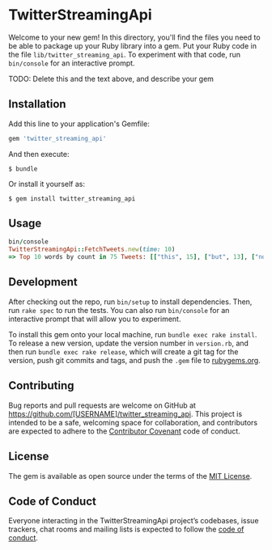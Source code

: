 # TwitterStreamingApi

Welcome to your new gem! In this directory, you'll find the files you need to be able to package up your Ruby library into a gem. Put your Ruby code in the file `lib/twitter_streaming_api`. To experiment with that code, run `bin/console` for an interactive prompt.

TODO: Delete this and the text above, and describe your gem

## Installation

Add this line to your application's Gemfile:

```ruby
gem 'twitter_streaming_api'
```

And then execute:

    $ bundle

Or install it yourself as:

    $ gem install twitter_streaming_api

## Usage

```ruby
bin/console
TwitterStreamingApi::FetchTweets.new(time: 10)
=> Top 10 words by count in 75 Tweets: [["this", 15], ["but", 13], ["not", 12], ["just", 8], ["like", 7], ["with", 7], ["we", 7], ["love", 7], ["&amp;", 7], ["so", 7]]
```

## Development

After checking out the repo, run `bin/setup` to install dependencies. Then, run `rake spec` to run the tests. You can also run `bin/console` for an interactive prompt that will allow you to experiment.

To install this gem onto your local machine, run `bundle exec rake install`. To release a new version, update the version number in `version.rb`, and then run `bundle exec rake release`, which will create a git tag for the version, push git commits and tags, and push the `.gem` file to [rubygems.org](https://rubygems.org).

## Contributing

Bug reports and pull requests are welcome on GitHub at https://github.com/[USERNAME]/twitter_streaming_api. This project is intended to be a safe, welcoming space for collaboration, and contributors are expected to adhere to the [Contributor Covenant](http://contributor-covenant.org) code of conduct.

## License

The gem is available as open source under the terms of the [MIT License](https://opensource.org/licenses/MIT).

## Code of Conduct

Everyone interacting in the TwitterStreamingApi project’s codebases, issue trackers, chat rooms and mailing lists is expected to follow the [code of conduct](https://github.com/[USERNAME]/twitter_streaming_api/blob/master/CODE_OF_CONDUCT.md).
